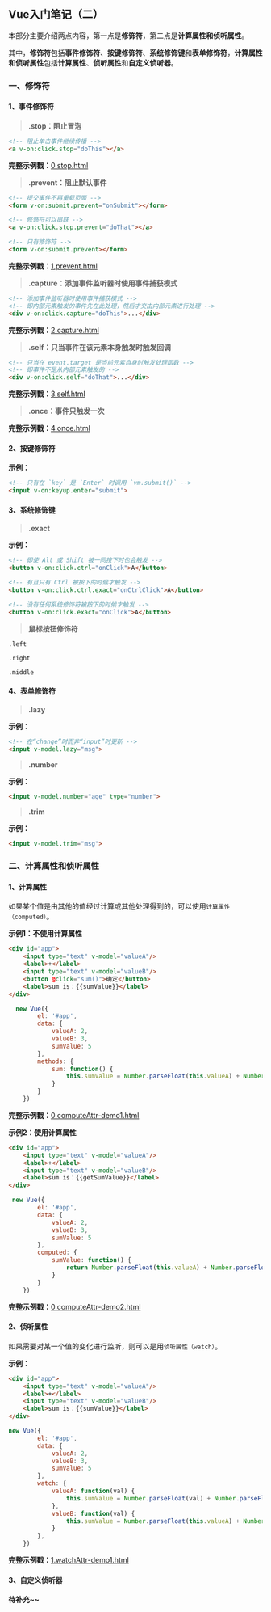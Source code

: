## Vue入门笔记（二）

本部分主要介绍两点内容，第一点是**修饰符**，第二点是**计算属性和侦听属性**。 

其中，**修饰符**包括**事件修饰符**、**按键修饰符**、**系统修饰键**和**表单修饰符**，**计算属性和侦听属性**包括**计算属性**、**侦听属性**和**自定义侦听器**。

### 一、修饰符

#### 1、事件修饰符

> **.stop：阻止冒泡**

```html
<!-- 阻止单击事件继续传播 -->
<a v-on:click.stop="doThis"></a>
```

**完整示例戳：**[0.stop.html](https://github.com/snowLeopard93/vue-demo/blob/master/vue/modifier/0.stop.html)

> **.prevent：阻止默认事件**

```html
<!-- 提交事件不再重载页面 -->
<form v-on:submit.prevent="onSubmit"></form>
```

```html
<!-- 修饰符可以串联 -->
<a v-on:click.stop.prevent="doThat"></a>
```

```html
<!-- 只有修饰符 -->
<form v-on:submit.prevent></form>
```

**完整示例戳：**[1.prevent.html](https://github.com/snowLeopard93/vue-demo/blob/master/vue/modifier/1.prevent.html)

> **.capture：添加事件监听器时使用事件捕获模式**

```html
<!-- 添加事件监听器时使用事件捕获模式 -->
<!-- 即内部元素触发的事件先在此处理，然后才交由内部元素进行处理 -->
<div v-on:click.capture="doThis">...</div>
```

**完整示例戳：**[2.capture.html](https://github.com/snowLeopard93/vue-demo/blob/master/vue/modifier/2.capture.html)

> **.self：只当事件在该元素本身触发时触发回调**

```html
<!-- 只当在 event.target 是当前元素自身时触发处理函数 -->
<!-- 即事件不是从内部元素触发的 -->
<div v-on:click.self="doThat">...</div>
```

**完整示例戳：**[3.self.html](https://github.com/snowLeopard93/vue-demo/blob/master/vue/modifier/3.self.html)

> **.once：事件只触发一次**

**完整示例戳：**[4.once.html](https://github.com/snowLeopard93/vue-demo/blob/master/vue/modifier/4.once.html)

#### 2、按键修饰符

**示例：**

```html
<!-- 只有在 `key` 是 `Enter` 时调用 `vm.submit()` -->
<input v-on:keyup.enter="submit">
```

#### 3、系统修饰键

> **.exact**

**示例：**

```html
<!-- 即使 Alt 或 Shift 被一同按下时也会触发 -->
<button v-on:click.ctrl="onClick">A</button>

<!-- 有且只有 Ctrl 被按下的时候才触发 -->
<button v-on:click.ctrl.exact="onCtrlClick">A</button>

<!-- 没有任何系统修饰符被按下的时候才触发 -->
<button v-on:click.exact="onClick">A</button>
```

> **鼠标按钮修饰符**

`.left`

`.right`

`.middle`


#### 4、表单修饰符

> **.lazy**

**示例：**

```html
<!-- 在“change”时而非“input”时更新 -->
<input v-model.lazy="msg">
```

> **.number**

**示例：**

```html
<input v-model.number="age" type="number">
```

> **.trim**

**示例：**

```html
<input v-model.trim="msg">
```

### 二、计算属性和侦听属性

#### 1、计算属性

如果某个值是由其他的值经过计算或其他处理得到的，可以使用`计算属性（computed）`。

**示例1：不使用计算属性**

```html
<div id="app">
    <input type="text" v-model="valueA"/>
    <label>+</label>
    <input type="text" v-model="valueB"/>
    <button @click="sum()">确定</button>
    <label>sum is：{{sumValue}}</label>
</div>
```

```javascript
  new Vue({
        el: '#app',
        data: {
            valueA: 2,
            valueB: 3,
            sumValue: 5
        },
        methods: {
            sum: function() {
                this.sumValue = Number.parseFloat(this.valueA) + Number.parseFloat(this.valueB);
            }
        }
    })
```

**完整示例戳：**[0.computeAttr-demo1.html](https://github.com/snowLeopard93/vue-demo/blob/master/vue/basic/0.computeAttr-demo1.html)

**示例2：使用计算属性**

```html
<div id="app">
    <input type="text" v-model="valueA"/>
    <label>+</label>
    <input type="text" v-model="valueB"/>
    <label>sum is：{{getSumValue}}</label>
</div>
```

```javascript
 new Vue({
        el: '#app',
        data: {
            valueA: 2,
            valueB: 3,
            sumValue: 5
        },
        computed: {
            sumValue: function() {
                return Number.parseFloat(this.valueA) + Number.parseFloat(this.valueB);
            }
        }
    })
```

**完整示例戳：**[0.computeAttr-demo2.html](https://github.com/snowLeopard93/vue-demo/blob/master/vue/basic/0.computeAttr-demo2.html)

#### 2、侦听属性

如果需要对某一个值的变化进行监听，则可以是用`侦听属性（watch）`。

**示例：**

```html
<div id="app">
    <input type="text" v-model="valueA"/>
    <label>+</label>
    <input type="text" v-model="valueB"/>
    <label>sum is：{{sumValue}}</label>
</div>
```

```javascript
new Vue({
        el: '#app',
        data: {
            valueA: 2,
            valueB: 3,
            sumValue: 5
        },
        watch: {
            valueA: function(val) {
                this.sumValue = Number.parseFloat(val) + Number.parseFloat(this.valueB);
            },
            valueB: function(val) {
                this.sumValue = Number.parseFloat(this.valueA) + Number.parseFloat(val);
            }
        },
    })
```

**完整示例戳：**[1.watchAttr-demo1.html](https://github.com/snowLeopard93/vue-demo/blob/master/vue/basic/1.watchAttr-demo1.html)

#### 3、自定义侦听器

**待补充~~**

